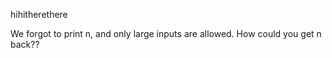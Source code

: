 hihitherethere

We forgot to print n, and only large inputs are allowed. How could you get n back??
